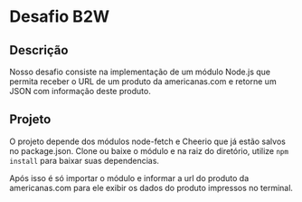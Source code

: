 # Desafio B2W

## Descrição

Nosso desafio consiste na implementação de um módulo Node.js que permita receber o URL de um produto da americanas.com e retorne um JSON com informação deste produto.

## Projeto

O projeto depende dos módulos node-fetch e Cheerio que já estão salvos no package.json. Clone ou baixe o módulo e na raiz do diretório, utilize `npm install` para baixar suas dependencias.

Após isso é só importar o módulo e informar a url do produto da americanas.com para ele exibir os dados do produto impressos no terminal.